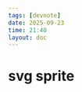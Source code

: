 ```yaml
---
tags: [devnote]
date: 2025-09-23
time: 21:40
layout: doc
---
```


# svg sprite

<DocDate :date="$frontmatter.date" />

